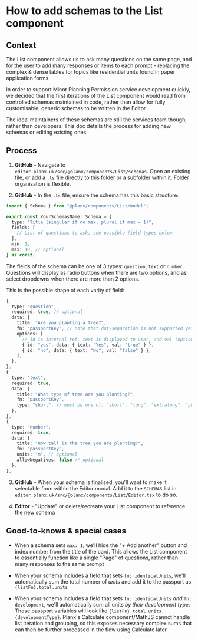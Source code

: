 # How to add schemas to the List component

## Context
The List component allows us to ask many questions on the same page, and for the user to add many responses or items to each prompt - replacing the complex & dense tables for topics like residential units found in paper application forms. 

In order to support Minor Planning Permission service development quickly, we decided that the first iterations of the List component would read from controlled schemas maintained in code, rather than allow for fully customisable, generic schemas to be written in the Editor.

The ideal maintainers of these schemas are still the services team though, rather than developers. This doc details the process for adding new schemas or editing existing ones.

## Process
1. **GitHub** - Navigate to `editor.planx.uk/src/@planx/components/List/schemas`. Open an existing file, or add a `.ts` file directly to this folder or a subfolder within it. Folder organisation is flexible.

2. **GitHub** - In the `.ts` file, ensure the schema has this basic structure: 
```ts
import { Schema } from "@planx/components/List/model";

export const YourSchemasName: Schema = {
  type: "Title (singular if no max, plural if max = 1)",
  fields: [
    // List of questions to ask, see possible field types below
  ],
  min: 1,
  max: 10, // optional
} as const;
```

The fields of the schema can be one of 3 types: `question`, `text` or `number`. Questions will display as radio buttons when there are two options, and as select dropdowns when there are more than 2 options.

This is the possible shape of each varity of field:
```ts
{
  type: "question",
  required: true, // optional
  data: {
    title: "Are you planting a tree?",
    fn: "passportKey", // note that dot-separation is not supported yet
    options: [
      // id is internal ref, text is displayed to user, and val (optional) is recorded in passport if provided
      { id: "yes", data: { text: "Yes", val: "true" } },
      { id: "no", data: { text: "No", val: "false" } },
    ],
  },
},
{
  type: "text",
  required: true,
  data: {
    title: "What type of tree are you planting?",
    fn: "passportKey",
    type: "short", // must be one of: "short", "long", "extralong", "phone", "email"
  },
},
{
  type: "number",
  required: true,
  data: {
    title: "How tall is the tree you are planting?",
    fn: "passportKey",
    units: "m", // optional
    allowNegatives: false // optional
  },
},
```

3. **GitHub** - When your schema is finalised, you'll want to make it selectable from within the Editor modal. Add it to the `SCHEMAS` list in `editor.planx.uk/src/@planx/components/List/Editor.tsx` to do so.

4. **Editor** - "Update" or delete/recreate your List component to reference the new schema

## Good-to-knows & special cases

- When a schema sets `max: 1`, we'll hide the "+ Add another" button and index number from the title of the card. This allows the List component to essentially function like a single "Page" of questions, rather than many responses to the same prompt

- When your schema includes a field that sets `fn: identicalUnits`, we'll automatically sum the total number of _units_ and add it to the passport as `{listFn}.total.units`

- When your schema includes a field that sets `fn: identicalUnits` _and_ `fn: development`, we'll automatically sum all units _by their development type_. These passport variables will look like `{listFn}.total.units.{developmentType}`. Planx's Calculate component/MathJS cannot handle list iteration and grouping, so this exposes necessary complex sums that can then be further processed in the flow using Calculate later
